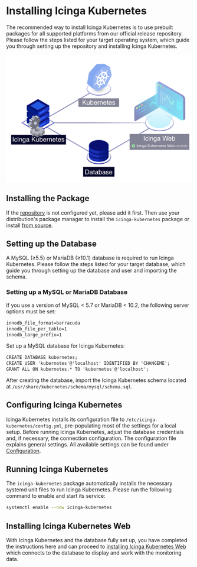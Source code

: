 <!-- {% if index %} -->

# Installing Icinga Kubernetes

The recommended way to install Icinga Kubernetes is to use prebuilt packages for
all supported platforms from our official release repository.
Please follow the steps listed for your target operating system,
which guide you through setting up the repository and installing Icinga Kubernetes.

![Icinga Kubernetes](res/icinga-kubernetes-installation.png)

<!-- {% else %} -->
<!-- {% if not icingaDocs %} -->

## Installing the Package

If the [repository](https://packages.icinga.com) is not configured yet, please add it first.
Then use your distribution's package manager to install the `icinga-kubernetes` package
or install [from source](02-Installation.md.d/From-Source.md).
<!-- {% endif %} -->

## Setting up the Database

A MySQL (≥5.5) or MariaDB (≥10.1) database is required to run Icinga Kubernetes.
Please follow the steps listed for your target database,
which guide you through setting up the database and user and importing the schema.

### Setting up a MySQL or MariaDB Database

If you use a version of MySQL < 5.7 or MariaDB < 10.2, the following server options must be set:

```
innodb_file_format=barracuda
innodb_file_per_table=1
innodb_large_prefix=1
```

Set up a MySQL database for Icinga Kubernetes:

```
CREATE DATABASE kubernetes;
CREATE USER 'kubernetes'@'localhost' IDENTIFIED BY 'CHANGEME';
GRANT ALL ON kubernetes.* TO 'kubernetes'@'localhost';
```

After creating the database, import the Icinga Kubernetes schema located at
`/usr/share/kubernetes/schema/mysql/schema.sql`.

<!-- {% if not from_source %} -->
## Configuring Icinga Kubernetes

Icinga Kubernetes installs its configuration file to `/etc/icinga-kubernetes/config.yml`,
pre-populating most of the settings for a local setup. Before running Icinga Kubernetes,
adjust the database credentials and, if necessary, the connection configuration.
The configuration file explains general settings.
All available settings can be found under [Configuration](03-Configuration.md).

## Running Icinga Kubernetes

The `icinga-kubernetes` package automatically installs the necessary systemd unit files to run Icinga Kubernetes.
Please run the following command to enable and start its service:

```bash
systemctl enable --now icinga-kubernetes
```
<!-- {% endif %} -->

## Installing Icinga Kubernetes Web

With Icinga Kubernetes and the database fully set up, you have completed the instructions here and can proceed to
[installing Icinga Kubernetes Web](https://icinga.com/docs/icinga-kubernetes-web/latest/doc/02-Installation/)
which connects to the database to display and work with the monitoring data.
<!-- {% endif %} --><!-- {# end else if index #} -->
